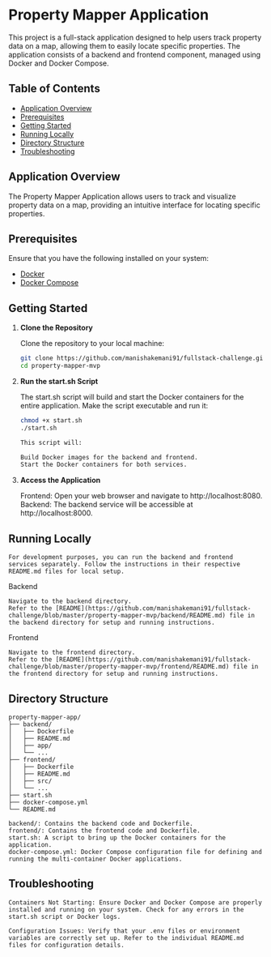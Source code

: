 # Property Mapper Application

This project is a full-stack application designed to help users track property data on a map, allowing them to easily locate specific properties. The application consists of a backend and frontend component, managed using Docker and Docker Compose.

## Table of Contents

- [Application Overview](#application-overview)
- [Prerequisites](#prerequisites)
- [Getting Started](#getting-started)
- [Running Locally](#running-locally)
- [Directory Structure](#directory-structure)
- [Troubleshooting](#troubleshooting)

## Application Overview

The Property Mapper Application allows users to track and visualize property data on a map, providing an intuitive interface for locating specific properties.

## Prerequisites

Ensure that you have the following installed on your system:

- [Docker](https://docs.docker.com/get-docker/)
- [Docker Compose](https://docs.docker.com/compose/install/)

## Getting Started

1. **Clone the Repository**

   Clone the repository to your local machine:

   ```bash
   git clone https://github.com/manishakemani91/fullstack-challenge.git
   cd property-mapper-mvp

2. **Run the start.sh Script**

    The start.sh script will build and start the Docker containers for the entire application. Make the script executable and run it:
    ```bash
    chmod +x start.sh
    ./start.sh

    This script will:

    Build Docker images for the backend and frontend.
    Start the Docker containers for both services.

3. **Access the Application**

    Frontend: Open your web browser and navigate to http://localhost:8080.
    Backend: The backend service will be accessible at http://localhost:8000.

## Running Locally

    For development purposes, you can run the backend and frontend services separately. Follow the instructions in their respective README.md files for local setup.

Backend

    Navigate to the backend directory.
    Refer to the [README](https://github.com/manishakemani91/fullstack-challenge/blob/master/property-mapper-mvp/backend/README.md) file in the backend directory for setup and running instructions.

Frontend

    Navigate to the frontend directory.
    Refer to the [README](https://github.com/manishakemani91/fullstack-challenge/blob/master/property-mapper-mvp/frontend/README.md) file in the frontend directory for setup and running instructions.

## Directory Structure

    property-mapper-app/
    ├── backend/
    │   ├── Dockerfile
    │   ├── README.md
    │   ├── app/
    │   └── ...
    ├── frontend/
    │   ├── Dockerfile
    │   ├── README.md
    │   ├── src/
    │   └── ...
    ├── start.sh
    ├── docker-compose.yml
    └── README.md

    backend/: Contains the backend code and Dockerfile.
    frontend/: Contains the frontend code and Dockerfile.
    start.sh: A script to bring up the Docker containers for the application.
    docker-compose.yml: Docker Compose configuration file for defining and running the multi-container Docker applications.

## Troubleshooting

    Containers Not Starting: Ensure Docker and Docker Compose are properly installed and running on your system. Check for any errors in the start.sh script or Docker logs.

    Configuration Issues: Verify that your .env files or environment variables are correctly set up. Refer to the individual README.md files for configuration details.


